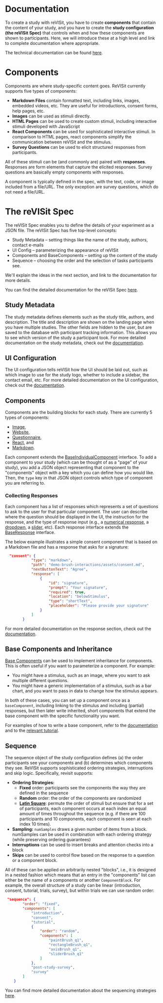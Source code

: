 # Documentation


To create a study with reVISit, you have to create **components** that contain the content of your study, and you have to create the **study configuration (the reVISit Spec)** that controls when and how these components are shown to participants. Here, we will introduce these at a high level and link to complete documentation where appropriate. 


The technical documentation can be found [here](modules.html). 

# Components

Components are where study-specific content goes. ReVISit currently supports five types of components: 

* **Markdown Files** contain formatted text, including links, images, embedded videos, etc. They are useful for introductions, consent forms, help pages, etc. 
* **Images** can be used as stimuli directly. 
* **HTML Pages** can be used to create custom stimuli, including interactive stimuli developed with JavaScript 
* **React Components** can be used for sophisticated interactive stimuli. In comparison to HTML pages, react components simplify the communication between reVISit and the stimulus. 
* **Survey Questions** can be used to elicit structured responses from participants.


All of these stimuli can be (and commonly are) paired with **responses**. Responses are form elements that capture the elicited responses. Survey questions are basically empty components with responses. 

A component is typically defined in the spec, with the text, code, or image included from a file/URL. The only exception are survey questions, which do not need a file/URL.


# The reVISit Spec

The reVISit Spec enables you to define the details of your experiment as a JSON file. The reVISit Spec has five top-level concepts: 

* Study Metadata – setting things like the name of the study, authors, contact e-mails
* UI Config – parameterizing the appearance of reVISit
* Components and BaseComponents – setting up the content of the study
* Sequence – choosing the order and the selection of tasks participants see. 

We'll explain the ideas in the next section, and link to the documentation for more details. 

You can find the detailed documentation for the reVISit Spec [here](/typedoc/interfaces/StudyConfig.html).


## Study Metadata

The study metadata defines elements such as the study title, authors, and description. The title and description are shown on the landing page when you have multiple studies. The other fields are hidden to the user, but are saved to the database with participant tracking information. This allows you to see which version of the study a participant took. For more detailed documentation on the study metadata, check out the [documentation](/typedoc/interfaces/StudyMetadata.html).


## UI Configuration

The UI configuration tells reVISit how the UI should be laid out, such as which image to use for the study logo, whether to include a sidebar, the contact email, etc. For more detailed documentation on the UI configuration, check out the [documentation](/typedoc/interfaces/UIConfig.html).


## Components

Components are the building blocks for each study. 
There are currently 5 types of components: 
* [Image](/typedoc/interfaces/ImageComponent.html), 
* [Website](/typedoc/interfaces/WebsiteComponent.html), 
* [Questionnaire](/typedoc/interfaces/QuestionnaireComponent.html), 
* [React](/typedoc/interfaces/ReactComponent.html), and 
* [Markdown](/typedoc/interfaces/MarkdownComponent.html).

Each component extends the [BaseIndividualComponent](/typedoc/interfaces/BaseIndividualComponent.html) interface. To add a component to your study (which can be thought of as a "page" of your study), you add a JSON object representing that component to the "components" object with a key which you can define how you would like. Then, the `type` key in that JSON object controls which type of component you are referring to. 

### Collecting Responses

Each component has a list of responses which represents a set of questions to ask to the user for that particular component. The user can describe where the question should be displayed in the UI, the instruction for the response, and the type of response input (e.g., a [numerical response](/typedoc/interfaces/NumericalResponse.html), a [dropdown](/typedoc/interfaces/DropdownResponse.html), a [slider](/typedoc/interfaces/SliderResponse.html), etc). Each response interface extends the [BaseResponse](/typedoc/interfaces/BaseResponse.html) interface.

The below example illustrates a simple consent component that is based on a Markdown file and has a response that asks for a signature: 

```JSON
  "consent": {
            "type": "markdown",
            "path": "demo-brush-interactions/assets/consent.md",
            "nextButtonText": "Agree",
            "response": [
                {
                    "id": "signature",
                    "prompt": "Your signature",
                    "required": true,
                    "location": "belowStimulus",
                    "type": "shortText",
                    "placeholder": "Please provide your signature"
                }
            ]
        }
```

For more detailed documentation on the response section, check out the [documentation](/typedoc/index.html#response).

## Base Components and Inheritance

[Base Components](/typedoc/interfaces/StudyConfig.html#basecomponents) can be used to implement inheritance for components. This is often useful if you want to parameterize a component. For example: 

* You might have a stimulus, such as an image, where you want to ask multiple different questions.  
* You might have a generic implementation of a stimulus, such as a bar chart, and you want to pass in data to change how the stimulus appears. 

In both of these cases, you can set up a component once as a `baseComponent`, including linking to the stimulus and including (partial) responses, but then later write inherited, short components that extend the base component with the specific functionality you want. 

For examples of how to write a base component, refer to the [documentation](/typedoc/interfaces/StudyConfig.html#basecomponents) and to the [relevant tutorial](/tutorial/#components-inheritance-and-adding-custom-html-to-your-study).


## Sequence

The sequence object of the study configuration defines (a) the order participants see your components and (b) determines which components they see. ReVISit supports sophisticated ordering strategies, interruptions and skip logic. Specifically, revisit supports: 

* **Ordering Strategies:** 
    * **Fixed** order: participants see the components the way they are defined in the sequence
    * **Random** order: the order of the components are randomized
    * **[Latin Square](https://en.wikipedia.org/wiki/Latin_square)**: permute the order of stimuli but ensure that for a set of participants, each component occurs at each index an equal amount of times throughout the sequence (e.g. if there are 100 participants and 10 components, each component is seen at each index 10 times).
* **Sampling:**  `numSamples` draws a given number of items from a block. numSamples can be used in combination with each ordering strategy (while preserving ordering guarantees)
* **Interruptions**  can be used to insert breaks and attention checks into a block
* **Skips** can be used to control flow based on the response to a question or a component block. 

All of these can be applied on arbitrarily nested "blocks", i.e., it is designed in a nested fashion which means that an entry in the "components" list can either be the name of a components or another `ComponentBlock`. For example, the overall structure of a study can be linear (introduction, consent, tutorial, trials, survey), but within trials we can use random order:  


```JSON
 "sequence": {
        "order": "fixed",
        "components": [
            "introduction",
            "consent",
            "tutorial",
            {
                "order": "random",
                "components": [
                    "paintBrush_q1",
                    "rectangleBrush_q1",
                    "axisBrush_q1",
                    "sliderBrush_q1"
                ]
            },
            "post-study-survey",
            "survey"
        ]
    }
```

You can find more detailed documentation about the sequencing strategies [here](/typedoc/interfaces/ComponentBlock.html).
